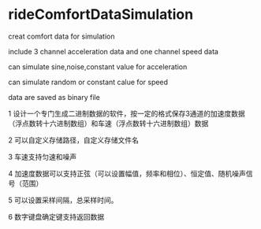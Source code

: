 # rideComfortDataSimulation 

creat comfort data for simulation

include 3 channel acceleration data and one channel speed data

can simulate sine,noise,constant value for acceleration

can simulate random or constant calue for speed

data are saved as binary file

1	设计一个专门生成二进制数据的软件，按一定的格式保存3通道的加速度数据（浮点数转十六进制数组）和车速（浮点数转十六进制数组）数据

2	可以自定义存储路径，自定义存储文件名

3	车速支持匀速和噪声

4	加速度数据可以支持正弦（可以设置幅值，频率和相位）、恒定值、随机噪声信号（范围）

5	可以设置采样间隔，总采样时间。

6	数字键盘确定键支持返回数据

